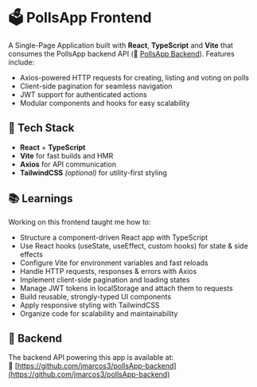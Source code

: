 # 🗳️ PollsApp Frontend

A Single-Page Application built with **React**, **TypeScript** and **Vite** that consumes the PollsApp backend API (🔗 [PollsApp Backend](https://github.com/jmarcos3/pollsApp-backend)). Features include:

- Axios-powered HTTP requests for creating, listing and voting on polls  
- Client-side pagination for seamless navigation  
- JWT support for authenticated actions  
- Modular components and hooks for easy scalability  

## 🚀 Tech Stack

- **React** + **TypeScript**  
- **Vite** for fast builds and HMR  
- **Axios** for API communication  
- **TailwindCSS** *(optional)* for utility-first styling  

## 📚 Learnings

Working on this frontend taught me how to:

- Structure a component-driven React app with TypeScript  
- Use React hooks (useState, useEffect, custom hooks) for state & side effects  
- Configure Vite for environment variables and fast reloads  
- Handle HTTP requests, responses & errors with Axios  
- Implement client-side pagination and loading states  
- Manage JWT tokens in localStorage and attach them to requests  
- Build reusable, strongly-typed UI components  
- Apply responsive styling with TailwindCSS  
- Organize code for scalability and maintainability  

## 🔗 Backend

The backend API powering this app is available at:  
🔗 [https://github.com/jmarcos3/pollsApp-backend](https://github.com/jmarcos3/pollsApp-backend)
